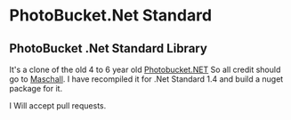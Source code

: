 # PhotoBucket.Net Standard
## PhotoBucket .Net Standard Library

It's a clone of the old 4 to 6 year old [Photobucket.NET](https://github.com/maschall/Photobucket.NET) So all credit should go to [Maschall](https://github.com/maschall).
I have recompiled it for .Net Standard 1.4 and build a nuget package for it.

I Will accept pull requests.
